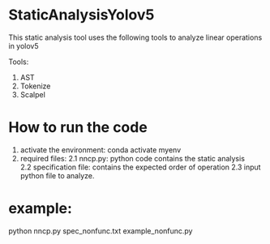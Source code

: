 # StaticAnalysisYolov5

This static analysis tool uses the following tools to analyze linear operations in yolov5

Tools: 
1. AST
2. Tokenize
3. Scalpel 

# How to run the code
1. activate the environment: conda activate myenv
2. required files: 
2.1 nncp.py: python code contains the static analysis  
2.2 specification file: contains the expected order of operation
2.3 input python file to analyze. 

# example: 
python nncp.py spec_nonfunc.txt example_nonfunc.py 